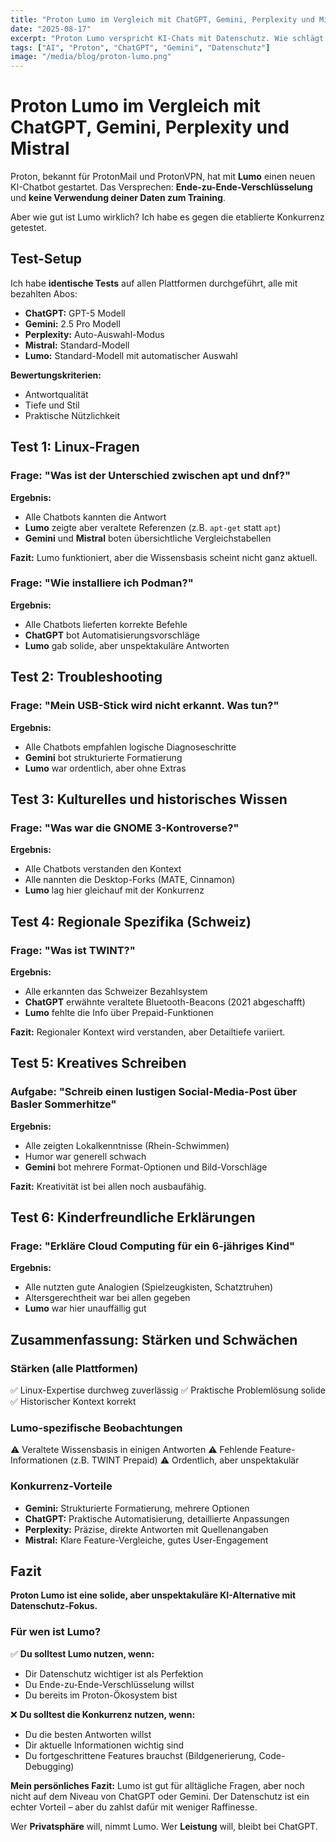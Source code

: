 ```yaml
---
title: "Proton Lumo im Vergleich mit ChatGPT, Gemini, Perplexity und Mistral"
date: "2025-08-17"
excerpt: "Proton Lumo verspricht KI-Chats mit Datenschutz. Wie schlägt sich der neue Dienst gegen ChatGPT, Gemini, Perplexity und Mistral? Ein ausführlicher Vergleichstest."
tags: ["AI", "Proton", "ChatGPT", "Gemini", "Datenschutz"]
image: "/media/blog/proton-lumo.png"
---
```


# Proton Lumo im Vergleich mit ChatGPT, Gemini, Perplexity und Mistral

Proton, bekannt für ProtonMail und ProtonVPN, hat mit **Lumo** einen neuen KI-Chatbot gestartet. Das Versprechen: **Ende-zu-Ende-Verschlüsselung** und **keine Verwendung deiner Daten zum Training**.

Aber wie gut ist Lumo wirklich? Ich habe es gegen die etablierte Konkurrenz getestet.

## Test-Setup

Ich habe **identische Tests** auf allen Plattformen durchgeführt, alle mit bezahlten Abos:

- **ChatGPT:** GPT-5 Modell
- **Gemini:** 2.5 Pro Modell
- **Perplexity:** Auto-Auswahl-Modus
- **Mistral:** Standard-Modell
- **Lumo:** Standard-Modell mit automatischer Auswahl

**Bewertungskriterien:**
- Antwortqualität
- Tiefe und Stil
- Praktische Nützlichkeit

## Test 1: Linux-Fragen

### Frage: "Was ist der Unterschied zwischen apt und dnf?"

**Ergebnis:**
- Alle Chatbots kannten die Antwort
- **Lumo** zeigte aber veraltete Referenzen (z.B. `apt-get` statt `apt`)
- **Gemini** und **Mistral** boten übersichtliche Vergleichstabellen

**Fazit:** Lumo funktioniert, aber die Wissensbasis scheint nicht ganz aktuell.

### Frage: "Wie installiere ich Podman?"

**Ergebnis:**
- Alle Chatbots lieferten korrekte Befehle
- **ChatGPT** bot Automatisierungsvorschläge
- **Lumo** gab solide, aber unspektakuläre Antworten

## Test 2: Troubleshooting

### Frage: "Mein USB-Stick wird nicht erkannt. Was tun?"

**Ergebnis:**
- Alle Chatbots empfahlen logische Diagnoseschritte
- **Gemini** bot strukturierte Formatierung
- **Lumo** war ordentlich, aber ohne Extras

## Test 3: Kulturelles und historisches Wissen

### Frage: "Was war die GNOME 3-Kontroverse?"

**Ergebnis:**
- Alle Chatbots verstanden den Kontext
- Alle nannten die Desktop-Forks (MATE, Cinnamon)
- **Lumo** lag hier gleichauf mit der Konkurrenz

## Test 4: Regionale Spezifika (Schweiz)

### Frage: "Was ist TWINT?"

**Ergebnis:**
- Alle erkannten das Schweizer Bezahlsystem
- **ChatGPT** erwähnte veraltete Bluetooth-Beacons (2021 abgeschafft)
- **Lumo** fehlte die Info über Prepaid-Funktionen

**Fazit:** Regionaler Kontext wird verstanden, aber Detailtiefe variiert.

## Test 5: Kreatives Schreiben

### Aufgabe: "Schreib einen lustigen Social-Media-Post über Basler Sommerhitze"

**Ergebnis:**
- Alle zeigten Lokalkenntnisse (Rhein-Schwimmen)
- Humor war generell schwach
- **Gemini** bot mehrere Format-Optionen und Bild-Vorschläge

**Fazit:** Kreativität ist bei allen noch ausbaufähig.

## Test 6: Kinderfreundliche Erklärungen

### Frage: "Erkläre Cloud Computing für ein 6-jähriges Kind"

**Ergebnis:**
- Alle nutzten gute Analogien (Spielzeugkisten, Schatztruhen)
- Altersgerechtheit war bei allen gegeben
- **Lumo** war hier unauffällig gut

## Zusammenfassung: Stärken und Schwächen

### Stärken (alle Plattformen)
✅ Linux-Expertise durchweg zuverlässig
✅ Praktische Problemlösung solide
✅ Historischer Kontext korrekt

### Lumo-spezifische Beobachtungen
⚠️ Veraltete Wissensbasis in einigen Antworten
⚠️ Fehlende Feature-Informationen (z.B. TWINT Prepaid)
⚠️ Ordentlich, aber unspektakulär

### Konkurrenz-Vorteile
- **Gemini:** Strukturierte Formatierung, mehrere Optionen
- **ChatGPT:** Praktische Automatisierung, detaillierte Anpassungen
- **Perplexity:** Präzise, direkte Antworten mit Quellenangaben
- **Mistral:** Klare Feature-Vergleiche, gutes User-Engagement

## Fazit

**Proton Lumo ist eine solide, aber unspektakuläre KI-Alternative mit Datenschutz-Fokus.**

### Für wen ist Lumo?

✅ **Du solltest Lumo nutzen, wenn:**
- Dir Datenschutz wichtiger ist als Perfektion
- Du Ende-zu-Ende-Verschlüsselung willst
- Du bereits im Proton-Ökosystem bist

❌ **Du solltest die Konkurrenz nutzen, wenn:**
- Du die besten Antworten willst
- Dir aktuelle Informationen wichtig sind
- Du fortgeschrittene Features brauchst (Bildgenerierung, Code-Debugging)

**Mein persönliches Fazit:**
Lumo ist gut für alltägliche Fragen, aber noch nicht auf dem Niveau von ChatGPT oder Gemini. Der Datenschutz ist ein echter Vorteil – aber du zahlst dafür mit weniger Raffinesse.

Wer **Privatsphäre** will, nimmt Lumo. Wer **Leistung** will, bleibt bei ChatGPT.
